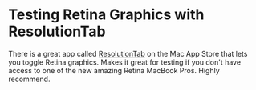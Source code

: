 # Testing Retina Graphics with ResolutionTab

There is a great app called [ResolutionTab](https://itunes.apple.com/us/app/resolutiontab/id540141595?mt=12) on the Mac App Store that lets you toggle Retina graphics. Makes it great for testing if you don't have access to one of the new amazing Retina MacBook Pros. Highly recommend.
